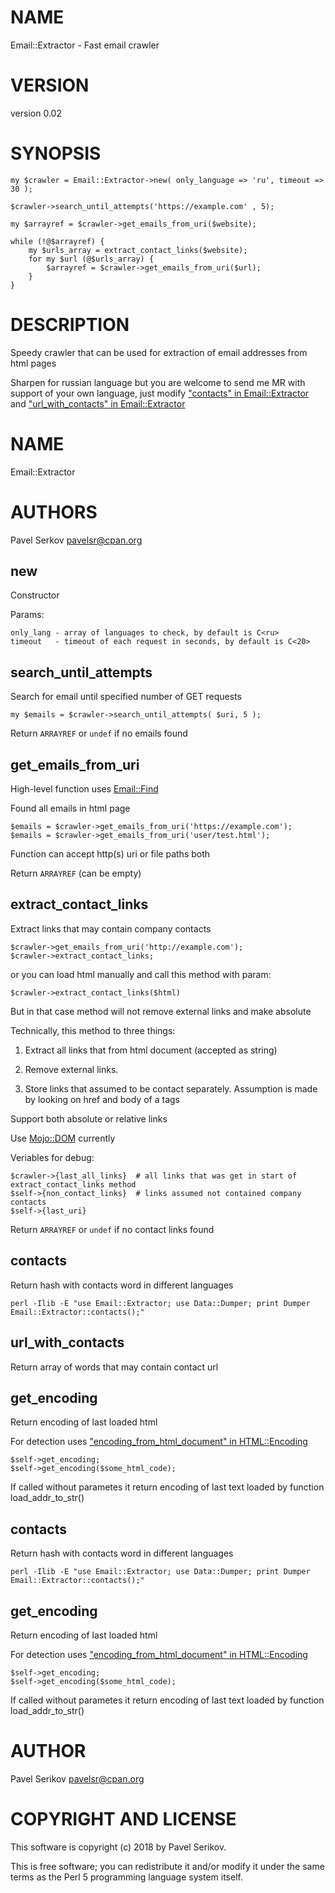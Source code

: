 # NAME

Email::Extractor - Fast email crawler

# VERSION

version 0.02

# SYNOPSIS

    my $crawler = Email::Extractor->new( only_language => 'ru', timeout => 30 );
    
    $crawler->search_until_attempts('https://example.com' , 5);

    my $arrayref = $crawler->get_emails_from_uri($website);

    while (!@$arrayref) {
        my $urls_array = extract_contact_links($website);
        for my $url (@$urls_array) {
            $arrayref = $crawler->get_emails_from_uri($url);
        }
    }

# DESCRIPTION

Speedy crawler that can be used for extraction of email addresses from html pages

Sharpen for russian language but you are welcome to send me MR with support of your own language, 
just modify ["contacts" in Email::Extractor](https://metacpan.org/pod/Email::Extractor#contacts) and ["url\_with\_contacts" in Email::Extractor](https://metacpan.org/pod/Email::Extractor#url_with_contacts)

# NAME

Email::Extractor

# AUTHORS

Pavel Serkov <pavelsr@cpan.org>

## new

Constructor

Params:

    only_lang - array of languages to check, by default is C<ru>
    timeout   - timeout of each request in seconds, by default is C<20>

## search\_until\_attempts

Search for email until specified number of GET requests

    my $emails = $crawler->search_until_attempts( $uri, 5 );

Return `ARRAYREF` or `undef` if no emails found

## get\_emails\_from\_uri

High-level function uses [Email::Find](https://metacpan.org/pod/Email::Find)

Found all emails in html page

    $emails = $crawler->get_emails_from_uri('https://example.com');
    $emails = $crawler->get_emails_from_uri('user/test.html');

Function can accept http(s) uri or file paths both

Return `ARRAYREF` (can be empty)

## extract\_contact\_links

Extract links that may contain company contacts

    $crawler->get_emails_from_uri('http://example.com');
    $crawler->extract_contact_links;

or you can load html manually and call this method with param:

    $crawler->extract_contact_links($html)

But in that case method will not remove external links and make absolute

Technically, this method to three things:

1) Extract all links that from html document (accepted as string)

2) Remove external links.

3) Store links that assumed to be contact separately. 
Assumption is made by looking on href and body of a tags

Support both absolute or relative links

Use [Mojo::DOM](https://metacpan.org/pod/Mojo::DOM) currently

Veriables for debug:

    $crawler->{last_all_links}  # all links that was get in start of extract_contact_links method
    $self->{non_contact_links}  # links assumed not contained company contacts
    $self->{last_uri}

Return `ARRAYREF` or `undef` if no contact links found

## contacts

Return hash with contacts word in different languages

    perl -Ilib -E "use Email::Extractor; use Data::Dumper; print Dumper Email::Extractor::contacts();"

## url\_with\_contacts

Return array of words that may contain contact url

## get\_encoding

Return encoding of last loaded html

For detection uses ["encoding\_from\_html\_document" in HTML::Encoding](https://metacpan.org/pod/HTML::Encoding#encoding_from_html_document)

    $self->get_encoding;
    $self->get_encoding($some_html_code);

If called without parametes it return encoding of last text loaded by function load\_addr\_to\_str()

## contacts

Return hash with contacts word in different languages

    perl -Ilib -E "use Email::Extractor; use Data::Dumper; print Dumper Email::Extractor::contacts();"

## get\_encoding

Return encoding of last loaded html

For detection uses ["encoding\_from\_html\_document" in HTML::Encoding](https://metacpan.org/pod/HTML::Encoding#encoding_from_html_document)

    $self->get_encoding;
    $self->get_encoding($some_html_code);

If called without parametes it return encoding of last text loaded by function load\_addr\_to\_str()

# AUTHOR

Pavel Serikov <pavelsr@cpan.org>

# COPYRIGHT AND LICENSE

This software is copyright (c) 2018 by Pavel Serikov.

This is free software; you can redistribute it and/or modify it under
the same terms as the Perl 5 programming language system itself.
